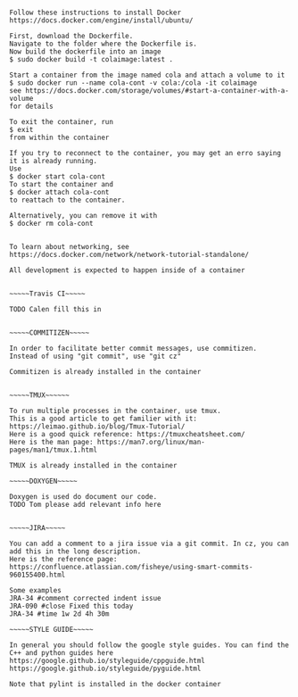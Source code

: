 ~~~~~DOCKER~~~~

Follow these instructions to install Docker
https://docs.docker.com/engine/install/ubuntu/

First, download the Dockerfile. 
Navigate to the folder where the Dockerfile is.
Now build the dockerfile into an image
$ sudo docker build -t colaimage:latest .

Start a container from the image named cola and attach a volume to it
$ sudo docker run --name cola-cont -v cola:/cola -it colaimage
see https://docs.docker.com/storage/volumes/#start-a-container-with-a-volume
for details

To exit the container, run
$ exit
from within the container

If you try to reconnect to the container, you may get an erro saying it is already running.
Use
$ docker start cola-cont
To start the container and
$ docker attach cola-cont
to reattach to the container.

Alternatively, you can remove it with
$ docker rm cola-cont


To learn about networking, see
https://docs.docker.com/network/network-tutorial-standalone/

All development is expected to happen inside of a container


~~~~~Travis CI~~~~~

TODO Calen fill this in


~~~~~COMMITIZEN~~~~~

In order to facilitate better commit messages, use commitizen.
Instead of using "git commit", use "git cz"

Commitizen is already installed in the container


~~~~~TMUX~~~~~~

To run multiple processes in the container, use tmux.
This is a good article to get familier with it: https://leimao.github.io/blog/Tmux-Tutorial/
Here is a good quick reference: https://tmuxcheatsheet.com/
Here is the man page: https://man7.org/linux/man-pages/man1/tmux.1.html

TMUX is already installed in the container

~~~~~DOXYGEN~~~~~

Doxygen is used do document our code.
TODO Tom please add relevant info here


~~~~~JIRA~~~~~

You can add a comment to a jira issue via a git commit. In cz, you can add this in the long description.
Here is the reference page: https://confluence.atlassian.com/fisheye/using-smart-commits-960155400.html

Some examples
JRA-34 #comment corrected indent issue
JRA-090 #close Fixed this today
JRA-34 #time 1w 2d 4h 30m

~~~~~STYLE GUIDE~~~~~

In general you should follow the google style guides. You can find the C++ and python guides here
https://google.github.io/styleguide/cppguide.html
https://google.github.io/styleguide/pyguide.html

Note that pylint is installed in the docker container
